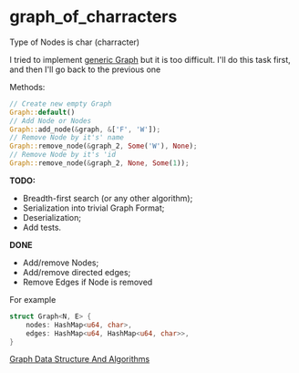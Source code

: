# graph_of_charracters

Type of Nodes is char (charracter)

I tried to implement [generic Graph](https://github.com/antonovmike/graph_library) but it is too difficult. I'll do this task first, and then I'll go back to the previous one

Methods:
```Rust
// Create new empty Graph
Graph::default()
// Add Node or Nodes
Graph::add_node(&graph, &['F', 'W']);
// Remove Node by it's' name
Graph::remove_node(&graph_2, Some('W'), None);
// Remove Node by it's 'id
Graph::remove_node(&graph_2, None, Some(1));
```

**TODO:**

- Breadth-first search (or any other algorithm);
- Serialization into trivial Graph Format;
- Deserialization;
- Add tests.

**DONE**
- Add/remove Nodes;
- Add/remove directed edges;
- Remove Edges if Node is removed

For example
```rust
struct Graph<N, E> {
    nodes: HashMap<u64, char>,
    edges: HashMap<u64, HashMap<u64, char>>,
}
```

[Graph Data Structure And Algorithms](https://www.geeksforgeeks.org/graph-data-structure-and-algorithms/)
